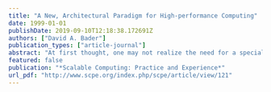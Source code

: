 ```yaml
---
title: "A New, Architectural Paradigm for High-performance Computing"
date: 1999-01-01
publishDate: 2019-09-10T12:18:38.172691Z
authors: ["David A. Bader"]
publication_types: ["article-journal"]
abstract: "At first thought, one may not realize the need for a special issue of Parallel and Distributed Computing Practices focused on Cluster Computing when our community has already invested years of research and spent a wealth of resources on traditional Big Iron supercomputers, for instance, the SGI/Cray Origin and IBM SP. Academia, industry, and national laboratories are still using, and for the foreseeable future, will continue to use, supercomputers to solve both grand-challenge scale and high-throughput applications. Then why the interest and new popularity of research into clusters for high-performance parallel and distributed applications? Clusters incorporate the tremendous successes that are attributable to our parallel and distributed processing community."
featured: false
publication: "*Scalable Computing: Practice and Experience*"
url_pdf: "http://www.scpe.org/index.php/scpe/article/view/121"
---
```


